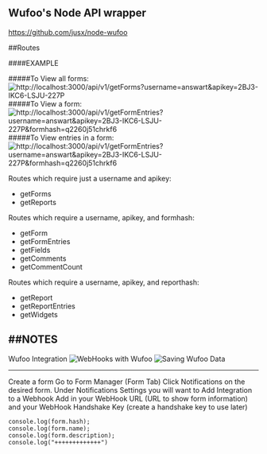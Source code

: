 Wufoo's Node API wrapper
---
https://github.com/jusx/node-wufoo


##Routes

####EXAMPLE

#####To View all forms:
![http://localhost:3000/api/v1/getForms?username=answart&apikey=2BJ3-IKC6-LSJU-227P](http://localhost:3000/api/v1/getForms?username=answart&apikey=2BJ3-IKC6-LSJU-227P)
#####To View a form:
![http://localhost:3000/api/v1/getFormEntries?username=answart&apikey=2BJ3-IKC6-LSJU-227P&formhash=q2260j51chrkf6](http://localhost:3000/api/v1/getFormEntries?username=answart&apikey=2BJ3-IKC6-LSJU-227P&formhash=q2260j51chrkf6)
#####To View entries in a form:
![http://localhost:3000/api/v1/getFormEntries?username=answart&apikey=2BJ3-IKC6-LSJU-227P&formhash=q2260j51chrkf6](http://localhost:3000/api/v1/getFormEntries?username=answart&apikey=2BJ3-IKC6-LSJU-227P&formhash=q2260j51chrkf6)


Routes which require just a username and apikey:

- getForms
- getReports

Routes which require a username, apikey, and formhash:

- getForm
- getFormEntries
- getFields
- getComments
- getCommentCount

Routes which require a username, apikey, and reporthash:

- getReport
- getReportEntries
- getWidgets


##NOTES
-------

Wufoo Integration
![WebHooks with Wufoo](http://help.wufoo.com/articles/en_US/SurveyMonkeyArticleType/Webhooks)
![Saving Wufoo Data](http://knowledgebase.wbpsystems.com/content/Save_data_from_WuFoo_Forms_into_Heap_CRM)

------------------------
Create a form
Go to Form Manager (Form Tab)
Click Notifications on the desired form.
Under Notifications Settings you will want to Add Integration to a Webhook
Add in your WebHook URL (URL to show form information) and your WebHook Handshake Key (create a handshake key to use later)


    console.log(form.hash);
    console.log(form.name);
    console.log(form.description);
    console.log("+++++++++++++")

